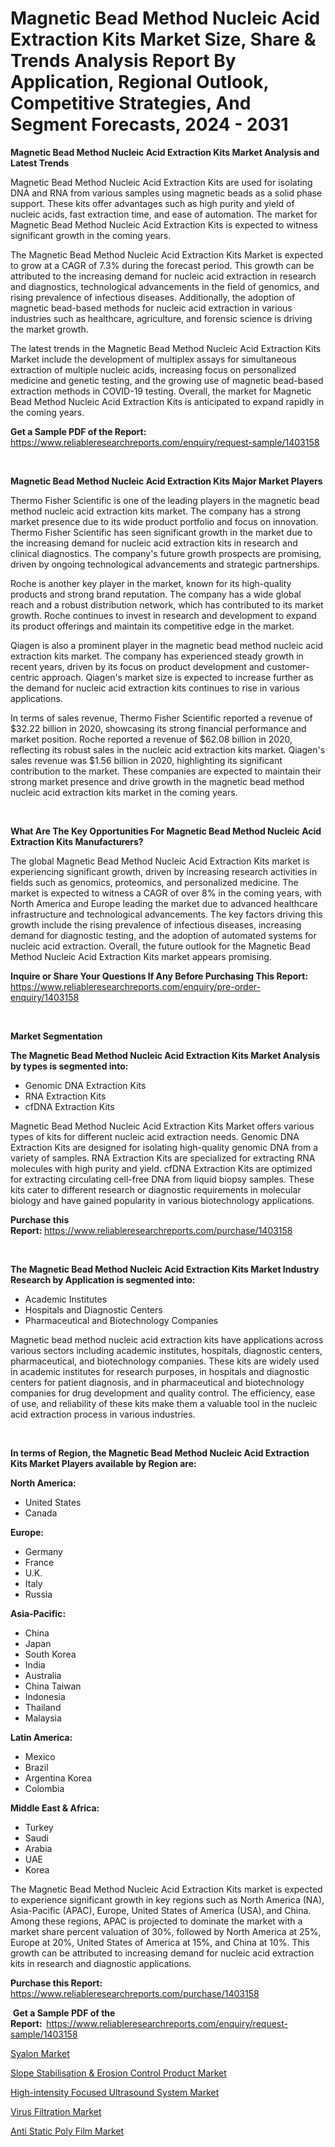 <p><h1>Magnetic Bead Method Nucleic Acid Extraction Kits Market Size, Share & Trends Analysis Report By Application, Regional Outlook, Competitive Strategies, And Segment Forecasts, 2024 - 2031</h1></p><p><strong>Magnetic Bead Method Nucleic Acid Extraction Kits Market Analysis and Latest Trends</strong></p>
<p><p>Magnetic Bead Method Nucleic Acid Extraction Kits are used for isolating DNA and RNA from various samples using magnetic beads as a solid phase support. These kits offer advantages such as high purity and yield of nucleic acids, fast extraction time, and ease of automation. The market for Magnetic Bead Method Nucleic Acid Extraction Kits is expected to witness significant growth in the coming years.</p><p>The Magnetic Bead Method Nucleic Acid Extraction Kits Market is expected to grow at a CAGR of 7.3% during the forecast period. This growth can be attributed to the increasing demand for nucleic acid extraction in research and diagnostics, technological advancements in the field of genomics, and rising prevalence of infectious diseases. Additionally, the adoption of magnetic bead-based methods for nucleic acid extraction in various industries such as healthcare, agriculture, and forensic science is driving the market growth.</p><p>The latest trends in the Magnetic Bead Method Nucleic Acid Extraction Kits Market include the development of multiplex assays for simultaneous extraction of multiple nucleic acids, increasing focus on personalized medicine and genetic testing, and the growing use of magnetic bead-based extraction methods in COVID-19 testing. Overall, the market for Magnetic Bead Method Nucleic Acid Extraction Kits is anticipated to expand rapidly in the coming years.</p></p>
<p><strong>Get a Sample PDF of the Report:&nbsp;</strong> <a href="https://www.reliableresearchreports.com/enquiry/request-sample/1403158">https://www.reliableresearchreports.com/enquiry/request-sample/1403158</a></p>
<p>&nbsp;</p>
<p><strong>Magnetic Bead Method Nucleic Acid Extraction Kits Major Market Players</strong></p>
<p><p>Thermo Fisher Scientific is one of the leading players in the magnetic bead method nucleic acid extraction kits market. The company has a strong market presence due to its wide product portfolio and focus on innovation. Thermo Fisher Scientific has seen significant growth in the market due to the increasing demand for nucleic acid extraction kits in research and clinical diagnostics. The company's future growth prospects are promising, driven by ongoing technological advancements and strategic partnerships.</p><p>Roche is another key player in the market, known for its high-quality products and strong brand reputation. The company has a wide global reach and a robust distribution network, which has contributed to its market growth. Roche continues to invest in research and development to expand its product offerings and maintain its competitive edge in the market.</p><p>Qiagen is also a prominent player in the magnetic bead method nucleic acid extraction kits market. The company has experienced steady growth in recent years, driven by its focus on product development and customer-centric approach. Qiagen's market size is expected to increase further as the demand for nucleic acid extraction kits continues to rise in various applications.</p><p>In terms of sales revenue, Thermo Fisher Scientific reported a revenue of $32.22 billion in 2020, showcasing its strong financial performance and market position. Roche reported a revenue of $62.08 billion in 2020, reflecting its robust sales in the nucleic acid extraction kits market. Qiagen's sales revenue was $1.56 billion in 2020, highlighting its significant contribution to the market. These companies are expected to maintain their strong market presence and drive growth in the magnetic bead method nucleic acid extraction kits market in the coming years.</p></p>
<p>&nbsp;</p>
<p><strong>What Are The Key Opportunities For Magnetic Bead Method Nucleic Acid Extraction Kits Manufacturers?</strong></p>
<p><p>The global Magnetic Bead Method Nucleic Acid Extraction Kits market is experiencing significant growth, driven by increasing research activities in fields such as genomics, proteomics, and personalized medicine. The market is expected to witness a CAGR of over 8% in the coming years, with North America and Europe leading the market due to advanced healthcare infrastructure and technological advancements. The key factors driving this growth include the rising prevalence of infectious diseases, increasing demand for diagnostic testing, and the adoption of automated systems for nucleic acid extraction. Overall, the future outlook for the Magnetic Bead Method Nucleic Acid Extraction Kits market appears promising.</p></p>
<p><strong>Inquire or Share Your Questions If Any Before Purchasing This Report:</strong> <a href="https://www.reliableresearchreports.com/enquiry/pre-order-enquiry/1403158">https://www.reliableresearchreports.com/enquiry/pre-order-enquiry/1403158</a></p>
<p>&nbsp;</p>
<p><strong>Market Segmentation</strong></p>
<p><strong>The Magnetic Bead Method Nucleic Acid Extraction Kits Market Analysis by types is segmented into:</strong></p>
<p><ul><li>Genomic DNA Extraction Kits</li><li>RNA Extraction Kits</li><li>cfDNA Extraction Kits</li></ul></p>
<p><p>Magnetic Bead Method Nucleic Acid Extraction Kits Market offers various types of kits for different nucleic acid extraction needs. Genomic DNA Extraction Kits are designed for isolating high-quality genomic DNA from a variety of samples. RNA Extraction Kits are specialized for extracting RNA molecules with high purity and yield. cfDNA Extraction Kits are optimized for extracting circulating cell-free DNA from liquid biopsy samples. These kits cater to different research or diagnostic requirements in molecular biology and have gained popularity in various biotechnology applications.</p></p>
<p><strong>Purchase this Report:&nbsp;</strong><a href="https://www.reliableresearchreports.com/purchase/1403158">https://www.reliableresearchreports.com/purchase/1403158</a></p>
<p>&nbsp;</p>
<p><strong>The Magnetic Bead Method Nucleic Acid Extraction Kits Market Industry Research by Application is segmented into:</strong></p>
<p><ul><li>Academic Institutes</li><li>Hospitals and Diagnostic Centers</li><li>Pharmaceutical and Biotechnology Companies</li></ul></p>
<p><p>Magnetic bead method nucleic acid extraction kits have applications across various sectors including academic institutes, hospitals, diagnostic centers, pharmaceutical, and biotechnology companies. These kits are widely used in academic institutes for research purposes, in hospitals and diagnostic centers for patient diagnosis, and in pharmaceutical and biotechnology companies for drug development and quality control. The efficiency, ease of use, and reliability of these kits make them a valuable tool in the nucleic acid extraction process in various industries.</p></p>
<p>&nbsp;</p>
<p><strong>In terms of Region, the Magnetic Bead Method Nucleic Acid Extraction Kits Market Players available by Region are:</strong></p>
<p>
    <p> <strong> North America: </strong>
        <ul>
            <li>United States</li>
            <li>Canada</li>
        </ul>
        </p> 
    <p> <strong> Europe: </strong>
        <ul>
            <li>Germany</li>
            <li>France</li>
            <li>U.K.</li>
            <li>Italy</li>
            <li>Russia</li>
        </ul>
        </p> 
    <p> <strong> Asia-Pacific: </strong>
        <ul>
            <li>China</li>
            <li>Japan</li>
            <li>South Korea</li>
            <li>India</li>
            <li>Australia</li>
            <li>China Taiwan</li>
            <li>Indonesia</li>
            <li>Thailand</li>
            <li>Malaysia</li>
        </ul>
        </p> 
    <p> <strong> Latin America: </strong>
        <ul>
            <li>Mexico</li>
            <li>Brazil</li>
            <li>Argentina Korea</li>
            <li>Colombia</li>
        </ul>
        </p> 
    <p> <strong> Middle East & Africa: </strong>
        <ul>
            <li>Turkey</li>
            <li>Saudi</li>
            <li>Arabia</li>
            <li>UAE</li>
            <li>Korea</li>
        </ul>
    </p>
    </p>
<p><p>The Magnetic Bead Method Nucleic Acid Extraction Kits market is expected to experience significant growth in key regions such as North America (NA), Asia-Pacific (APAC), Europe, United States of America (USA), and China. Among these regions, APAC is projected to dominate the market with a market share percent valuation of 30%, followed by North America at 25%, Europe at 20%, United States of America at 15%, and China at 10%. This growth can be attributed to increasing demand for nucleic acid extraction kits in research and diagnostic applications.</p></p>
<p><strong>Purchase this Report: </strong><a href="https://www.reliableresearchreports.com/purchase/1403158">https://www.reliableresearchreports.com/purchase/1403158</a></p>
<p>&nbsp;<strong>Get a Sample PDF of the Report:&nbsp;&nbsp;</strong><a href="https://www.reliableresearchreports.com/enquiry/request-sample/1403158">https://www.reliableresearchreports.com/enquiry/request-sample/1403158</a></p>
<p><strong></strong></p>
<p><p><a href="https://view.publitas.com/reportprime-1/syalon-market-share-market-new-trends-analysis-report-by-type-by-application-by-end-use-by-region-and-segment-forecasts-2024-2031/">Syalon Market</a></p><p><a href="https://butternut-bug-553.notion.site/Global-Slope-Stabilisation-Erosion-Control-Product-Market-Size-and-Market-Trends-Insights-and-Pro-6a16d3bf2b9448d2a67279b9ef1b6079">Slope Stabilisation & Erosion Control Product Market</a></p><p><a href="https://funky-papaya-cf4.notion.site/Insights-into-High-intensity-Focused-Ultrasound-System-Market-Size-Analysing-Market-Share-Trends--cf04702bc0e34267951ff019b7468487">High-intensity Focused Ultrasound System Market</a></p><p><a href="https://picayune-night-cbd.notion.site/Virus-Filtration-Market-Size-2024-2031-Global-Industrial-Analysis-Key-Geographical-Regions-Marke-f11fd1f31d564b5da8110513e97a7227">Virus Filtration Market</a></p><p><a href="https://view.publitas.com/reportprime-1/anti-static-poly-film-market-research-report-provides-thorough-industry-overview-which-offers-an-in-depth-analysis-of-product-trends-and-new-market-divisions/">Anti Static Poly Film Market</a></p></p>